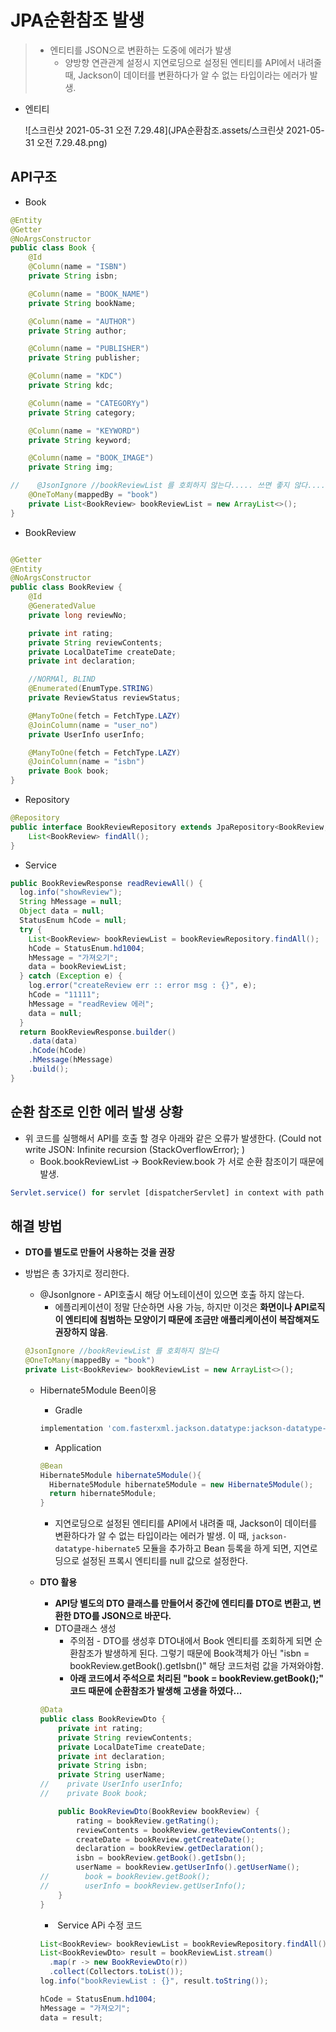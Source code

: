 # JPA순환참조 발생

> * 엔티티를 JSON으로 변환하는 도중에 에러가 발생
>   *  양방향 연관관계 설정시 지연로딩으로 설정된 엔티티를 API에서 내려줄 때,  Jackson이 데이터를 변환하다가 알 수 없는 타입이라는 에러가 발생.

* 엔티티

  ![스크린샷 2021-05-31 오전 7.29.48](JPA순환참조.assets/스크린샷 2021-05-31 오전 7.29.48.png)



## API구조

* Book

```java
@Entity
@Getter
@NoArgsConstructor
public class Book {
    @Id
    @Column(name = "ISBN")
    private String isbn;

    @Column(name = "BOOK_NAME")
    private String bookName;

    @Column(name = "AUTHOR")
    private String author;

    @Column(name = "PUBLISHER")
    private String publisher;

    @Column(name = "KDC")
    private String kdc;

    @Column(name = "CATEGORYy")
    private String category;

    @Column(name = "KEYWORD")
    private String keyword;

    @Column(name = "BOOK_IMAGE")
    private String img;

//    @JsonIgnore //bookReviewList 를 호회하지 않는다..... 쓰면 좋지 않다..... 쓰지마라
    @OneToMany(mappedBy = "book")
    private List<BookReview> bookReviewList = new ArrayList<>();
}
```

*  BookReview

```java

@Getter
@Entity
@NoArgsConstructor
public class BookReview {
    @Id
    @GeneratedValue
    private long reviewNo;

    private int rating;
    private String reviewContents;
    private LocalDateTime createDate;
    private int declaration;

    //NORMAl, BLIND
    @Enumerated(EnumType.STRING)
    private ReviewStatus reviewStatus;

    @ManyToOne(fetch = FetchType.LAZY)
    @JoinColumn(name = "user_no")
    private UserInfo userInfo;

    @ManyToOne(fetch = FetchType.LAZY)
    @JoinColumn(name = "isbn")
    private Book book;
}
```

* Repository

```java
@Repository
public interface BookReviewRepository extends JpaRepository<BookReview,String> {
    List<BookReview> findAll();
}
```

* Service

```java
public BookReviewResponse readReviewAll() {
  log.info("showReview");
  String hMessage = null;
  Object data = null;
  StatusEnum hCode = null;
  try {
    List<BookReview> bookReviewList = bookReviewRepository.findAll();
    hCode = StatusEnum.hd1004;
    hMessage = "가져오기";
    data = bookReviewList;
  } catch (Exception e) {
    log.error("createReview err :: error msg : {}", e);
    hCode = "11111";
    hMessage = "readReview 에러";
    data = null;
  }
  return BookReviewResponse.builder()
    .data(data)
    .hCode(hCode)
    .hMessage(hMessage)
    .build();
}
```



## 순환 참조로 인한 에러 발생 상황

* 위 코드를 실행해서 API를 호출 할 경우  아래와 같은 오류가 발생한다. (Could not write JSON: Infinite recursion (StackOverflowError); )
  * Book.bookReviewList -> BookReview.book 가 서로 순환 참조이기 때문에 발생.

~~~bash
Servlet.service() for servlet [dispatcherServlet] in context with path [] threw exception [Request processing failed; nested exception is org.springframework.http.converter.HttpMessageNotWritableException: Could not write JSON: Infinite recursion (StackOverflowError);
~~~



## 해결 방법

* **DTO를 별도로 만들어 사용하는 것을 권장**

* 방법은 총 3가지로 정리한다.

  * @JsonIgnore - API호출시 해당 어노테이션이 있으면 호출 하지 않는다.
    * 에플리케이션이 정말 단순하면 사용 가능, 하지만 이것은 **화면이나 API로직이 엔티티에 침범하는 모양이기 때문에 조금만 애플리케이션이 복잡해져도 권장하지 않음**.

  ~~~java
  @JsonIgnore //bookReviewList 를 호회하지 않는다
  @OneToMany(mappedBy = "book")
  private List<BookReview> bookReviewList = new ArrayList<>();
  ~~~

  * Hibernate5Module Been이용

    * Gradle

    ```bash
    implementation 'com.fasterxml.jackson.datatype:jackson-datatype-hibernate5'
    ```

    

    * Application

    ```java
    @Bean
    Hibernate5Module hibernate5Module(){
      Hibernate5Module hibernate5Module = new Hibernate5Module();
      return hibernate5Module;
    }
    ```

    * 지연로딩으로 설정된 엔티티를 API에서 내려줄 때,  Jackson이 데이터를 변환하다가 알 수 없는 타입이라는 에러가 발생. 이 때, `jackson-datatype-hibernate5` 모듈을 추가하고 Bean 등록을 하게 되면, 지연로딩으로 설정된 프록시 엔티티를 null 값으로 설정한다.

  * **DTO 활용**

    * **API당 별도의 DTO 클래스를 만들어서 중간에 엔티티를 DTO로 변환고, 변환한 DTO를 JSON으로 바꾼다.**
    * DTO클래스 생성
      * 주의점 - DTO를 생성후 DTO내에서 Book 엔티티를 조회하게 되면 순환참조가 발생하게 된다. 그렇기 때문에 Book객체가 아닌 "isbn = bookReview.getBook().getIsbn()" 해당 코드처럼 값을 가져와야함.
      * **아래 코드에서 주석으로 처리된 "book = bookReview.getBook();" 코드 때문에 순환참조가 발생해  고생을 하였다...**

    ~~~java
    @Data
    public class BookReviewDto {
        private int rating;
        private String reviewContents;
        private LocalDateTime createDate;
        private int declaration;
        private String isbn;
        private String userName;
    //    private UserInfo userInfo;
    //	  private Book book;
    
        public BookReviewDto(BookReview bookReview) {
            rating = bookReview.getRating();
            reviewContents = bookReview.getReviewContents();
            createDate = bookReview.getCreateDate();
            declaration = bookReview.getDeclaration();
            isbn = bookReview.getBook().getIsbn();
            userName = bookReview.getUserInfo().getUserName();
    //        book = bookReview.getBook();
    //        userInfo = bookReview.getUserInfo();
        }
    }
    ~~~

    *  Service APi 수정 코드

    ```java
    List<BookReview> bookReviewList = bookReviewRepository.findAll();
    List<BookReviewDto> result = bookReviewList.stream()
      .map(r -> new BookReviewDto(r))
      .collect(Collectors.toList());
    log.info("bookReviewList : {}", result.toString());
    
    hCode = StatusEnum.hd1004;
    hMessage = "가져오기";
    data = result;
    ```

    

    

    